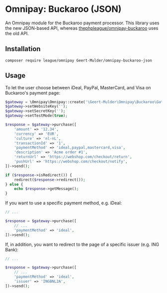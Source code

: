 # Omnipay: Buckaroo (JSON)

An Omnipay module for the Buckaroo payment processor. This library uses the new JSON-based API, whereas [thephpleague/omnipay-buckaroo](https://github.com/thephpleague/omnipay-buckaroo) uses the old API.

## Installation

```
composer require league/omnipay Geert-Mulder/omnipay-buckaroo-json
```

## Usage

To let the user choose between iDeal, PayPal, MasterCard, and Visa on Buckaroo's payment page:

```php
$gateway = \Omnipay\Omnipay::create('\Geert-Mulder\Omnipay\Buckaroo\Gateway');
$gateway->setWebsiteKey('');
$gateway->setSecretKey('');
$gateway->setTestMode(true);

$response = $gateway->purchase([
    'amount' => '12.34',
    'currency' => 'EUR',
    'culture' => 'nl-nL',
    'transactionId' => '1',
    'paymentMethod' => 'ideal,paypal,mastercard,visa',
    'description' => 'Acme order #1',
    'returnUrl' => 'https://webshop.com/checkout/return',
    'pushUrl' => 'https://webshop.com/checkout/notify',
])->send();

if ($response->isRedirect()) {
    redirect($response->redirect());
} else {
    echo $response->getMessage();
}
```

If you want to use a specific payment method, e.g. iDeal:

```php
// ...

$response = $gateway->purchase([
    // ...
    'paymentMethod' => 'ideal',
])->send();
```

If, in addition, you want to redirect to the page of a specific issuer (e.g. ING Bank):

```php
// ...

$response = $gateway->purchase([
    // ...
    'paymentMethod' => 'ideal',
    'issuer' => 'INGBNL2A',
])->send();
```
